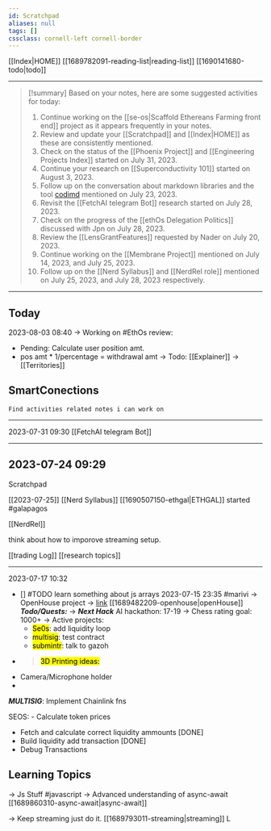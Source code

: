 ```yaml
---
id: Scratchpad
aliases: null
tags: []
cssclass: cornell-left cornell-border
---
```


[[Index|HOME]]
[[1689782091-reading-list|reading-list]]
[[1690141680-todo|todo]]

---
>[!summary] Based on your notes, here are some suggested activities for today:
>1. Continue working on the [[se-os|Scaffold Ethereans Farming front end]] project as it appears frequently in your notes.
>2. Review and update your [[Scratchpad]] and [[Index|HOME]] as these are consistently mentioned.
>3. Check on the status of the [[Phoenix Project]] and [[Engineering Projects Index]] started on July 31, 2023.
>4. Continue your research on [[Superconductivity 101]] started on August 3, 2023.
>5. Follow up on the conversation about markdown libraries and the tool [codimd](https://github.com/hackmdio/codimd) mentioned on July 23, 2023.
>6. Revisit the [[FetchAI telegram Bot]] research started on July 28, 2023.
>7. Check on the progress of the [[ethOs Delegation Politics]] discussed with Jpn on July 28, 2023.
>8. Review the [[LensGrantFeatures]] requested by Nader on July 20, 2023.
>9. Continue working on the [[Membrane Project]] mentioned on July 14, 2023, and July 25, 2023.
>10. Follow up on the [[Nerd Syllabus]] and [[NerdRel role]] mentioned on July 25, 2023, and July 28, 2023 respectively.
---

## Today 

2023-08-03
08:40
-> Working on #EthOs review:
- Pending: Calculate user position amt.
- pos amt * 1/percentage = withdrawal amt
-> Todo: [[Explainer]]
-> [[Territories]]



## SmartConections

```smart-connections
Find activities related notes i can work on
```

----------- 
2023-07-31 09:30
[[FetchAI telegram Bot]]



------------


2023-07-24 09:29
-----
Scratchpad

[[2023-07-25]]
[[Nerd Syllabus]]
[[1690507150-ethgal|ETHGAL]] started #galapagos

[[NerdRel]]



think about how to imporove streaming setup.

[[trading Log]]
[[research topics]]











------------------------------------------------------------------------
2023-07-17 10:32

- [] #TODO learn something about js arrays
2023-07-15 23:35 #marivi 
-> OpenHouse project -> [link]()
[[1689482209-openhouse|openHouse]]
***Todo/Quests:***
-> ***Next Hack*** AI hackathon: 17-19
-> Chess rating goal: 1000+
-> Active projects:
  - <mark>Se0s</mark>: add liquidity loop
  - <mark/> multisig</mark>: test contract
  - <mark>submintr</mark>: talk to gazoh
- > <mark>3D Printing ideas:</mark>
- Camera/Microphone holder
-

***MULTISIG***: Implement Chainlink fns

 SEOS: - Calculate token prices
- Fetch and calculate correct liquidity ammounts [DONE]
- Build liquidity add transaction [DONE]
- Debug Transactions
## Learning Topics
 
-> Js Stuff #javascript
  -> Advanced understanding of async-await [[1689860310-async-await|async-await]]

-> Keep streaming 
just do it. [[1689793011-streaming|streaming]]
L




